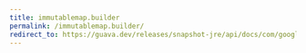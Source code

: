 ```yaml
---
title: immutablemap.builder
permalink: /immutablemap.builder/
redirect_to: https://guava.dev/releases/snapshot-jre/api/docs/com/google/common/collect/ImmutableMap.Builder.html
---
```

